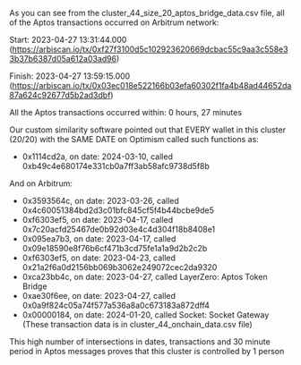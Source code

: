 As you can see from the cluster_44_size_20_aptos_bridge_data.csv file, all of the Aptos transactions occurred on Arbitrum network:

Start: 2023-04-27 13:31:44.000 (https://arbiscan.io/tx/0xf27f3100d5c102923620669dcbac55c9aa3c558e33b37b6387d05a612a03ad96)

Finish: 2023-04-27 13:59:15.000 (https://arbiscan.io/tx/0x03ec018e522166b03efa60302f1fa4b48ad44652da87a624c92677d5b2ad3dbf)

All the Aptos transactions occurred within: 0 hours, 27 minutes

Our custom similarity software pointed out that EVERY wallet in this cluster (20/20) with the SAME DATE on Optimism called such functions as:

- 0x1114cd2a, on date: 2024-03-10, called 0xb49c4e680174e331cb0a7ff3ab58afc9738d5f8b

And on Arbitrum:

- 0x3593564c, on date: 2023-03-26, called 0x4c60051384bd2d3c01bfc845cf5f4b44bcbe9de5
- 0xf6303ef5, on date: 2023-04-17, called 0x7c20acfd25467de0b92d03e4c4d304f18b8408e1
- 0x095ea7b3, on date: 2023-04-17, called 0x09e18590e8f76b6cf471b3cd75fe1a1a9d2b2c2b
- 0xf6303ef5, on date: 2023-04-23, called 0x21a2f6a0d2156bb069b3062e249072cec2da9320
- 0xca23bb4c, on date: 2023-04-27, called LayerZero: Aptos Token Bridge
- 0xae30f6ee, on date: 2023-04-27, called 0x0a9f824c05a74f577a536a8a0c673183a872dff4
- 0x00000184, on date: 2024-01-20, called Socket: Socket Gateway
(These transaction data is in cluster_44_onchain_data.csv file)

This high number of intersections in dates, transactions and 30 minute period in Aptos messages proves that this cluster is controlled by 1 person
